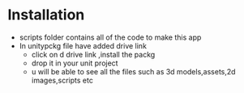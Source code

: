 # Installation
- scripts folder contains all of the code to make this app
- In unitypckg file have added drive link 
  - click on d drive link ,install the packg
  - drop it in your unit project
  - u will be able to see all the files such as 3d models,assets,2d images,scripts etc
